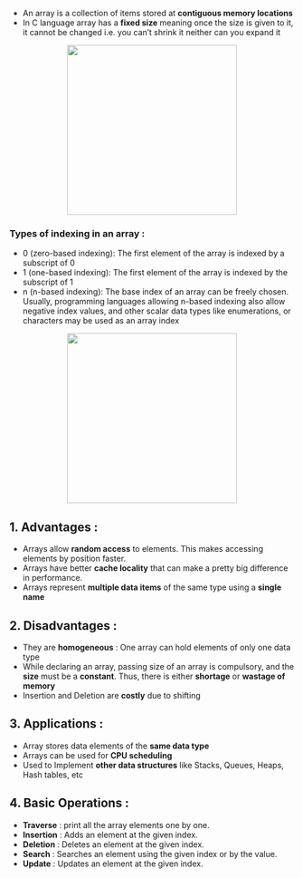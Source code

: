 - An array is a collection of items stored at **contiguous memory locations**
- In C language array has a **fixed size** meaning once the size is given to it, it cannot be changed i.e. you can’t shrink it neither can you expand it
<p align="center"><img src="https://media.geeksforgeeks.org/wp-content/uploads/array-2.png" width="300"></img></p>

### Types of indexing in an array :
- 0 (zero-based indexing): The first element of the array is indexed by a subscript of 0
- 1 (one-based indexing): The first element of the array is indexed by the subscript of 1
- n (n-based indexing): The base index of an array can be freely chosen. Usually, programming languages allowing n-based indexing also allow negative index values, and other scalar data types like enumerations, or characters may be used as an array index

<p align="center"><img src="https://media.geeksforgeeks.org/wp-content/cdn-uploads/Array-In-C.png" width="300"></img></p>

## 1. Advantages :
- Arrays allow **random access** to elements. This makes accessing elements by position faster.
- Arrays have better **cache locality** that can make a pretty big difference in performance.
- Arrays represent **multiple data items** of the same type using a **single name**

## 2. Disadvantages :
- They are **homogeneous** : One array can hold elements of only one data type
- While declaring an array, passing size of an array is compulsory, and the **size** must be a **constant**. Thus, there is either **shortage** or **wastage of memory**
- Insertion and Deletion are **costly** due to shifting

## 3. Applications :
- Array stores data elements of the **same data type**
- Arrays can be used for **CPU scheduling**
- Used to Implement **other data structures** like Stacks, Queues, Heaps, Hash tables, etc

## 4. Basic Operations :
- **Traverse** : print all the array elements one by one.
- **Insertion** : Adds an element at the given index.
- **Deletion** : Deletes an element at the given index.
- **Search** : Searches an element using the given index or by the value.
- **Update** : Updates an element at the given index.